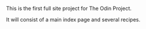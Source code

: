 This is the first full site project for The Odin Project.

It will consist of a main index page and several recipes.